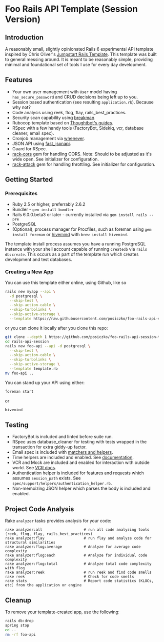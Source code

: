 # Foo Rails API Template (Session Version)

## Introduction

A reasonably small, slightly opinionated Rails 6 experimental API template inspired by Chris Oliver's 
[Jumpstart Rails Template](https://github.com/excid3/jumpstart). This template was built to general messing around.
It is meant to be reasonably simple, providing minimal and foundational set of tools I use for
every day development.

## Features

* Your own user management with `User` model having `has_secure_password` and CRUD decisions
  being left up to you.
* Session based authentication (see resulting `application.rb`). Because why not?
* Code analysis using reek, flog, flay, rails_best_practices.
* Security scan capability using [breakman](https://brakemanscanner.org).
* Rubocop template based on [Thoughtbot's guides](https://github.com/thoughtbot/guides/tree/master/style/ruby).
* RSpec with a few handy tools (FactoryBot, Sidekiq, vcr, database cleaner, email spec).
* Cronjob management via [whenever](https://github.com/javan/whenever).
* JSON API using [fast_jsonapi](https://github.com/Netflix/fast_jsonapi).
* Guard for RSpec.
* [rack-cors](https://github.com/cyu/rack-cors) gem for handling CORS. Note: Should to be adjusted as it's wide open. 
  See initializer for configuration.
* [rack-attack](https://github.com/kickstarter/rack-attack) gem for handling throttling. See initializer for 
  configuration.

## Getting Started

### Prerequisites

* Ruby 2.5 or higher, preferrably 2.6.2
* Bundler - `gem install bundler`
* Rails 6.0.0.beta3 or later - currently installed via `gem install rails --pre` 
* PostgreSQL
* (Optional), process manager for Procfiles, such as foreman using `gem install foreman` or 
  [hivemind](https://github.com/DarthSim/hivemind) with `brew install hivemind`.
  
The template install process assumes you have a running PostgreSQL instance with your shell account capable of 
running `createdb` via `rails db:create`. This occurs as a part of the template run which creates
development and test databases.

### Creating a New App

You can use this template either online, using Github, like so

```bash
rails new myapp --api \
  -d postgresql \
  --skip-test \
  --skip-action-cable \
  --skip-turbolinks \
  --skip-active-storage \
  --template https://raw.githubusercontent.com/posiczko/foo-rails-api-session-template/master/template.rb
```

or you can clone it locally after you clone this repo:

```bash
git clone --depth 1 https://github.com/posiczko/foo-rails-api-session-template
cd rails-api-session
rails new foo-api --api -d postgresql \
  --skip-test \
  --skip-action-cable \
  --skip-turbolinks \
  --skip-active-storage \
  --template template.rb
mv foo-api ..
```

You can stand up your API using either:

```bash
foreman start
```

or 

```bash
hivemind
```
 
## Testing

* FactoryBot is included and linted before suite run.
* RSpec uses database_cleaner for testing with tests wrapped in the transaction
  for extra giddy-up factor.  
* Email spec is included with [matchers and helpers](https://github.com/bmabey/email-spec#rspec).
* Time helpers are included and enabled. See [documentation](http://api.rubyonrails.org/classes/ActiveSupport/Testing/TimeHelpers.html).
* VCR and Mock are included and enabled for interaction with outside world. 
  See [VCR docs](https://relishapp.com/vcr/vcr/docs).
* Authentication helper is included for features and requests 
  which assumes `session_path` exists. See `spec/support/helpers/authentication_helper.rb`.  
* Non-memoizing JSON helper which parses the body is included and enabled.

## Project Code Analysis

Rake `analyzer` tasks provides analysis for your code:

    rake analyzer:all                   # run all code analyzing tools (reek, flog, flay, rails_best_practices)
    rake analyzer:flay                  # run flay and analyze code for structural similarities
    rake analyzer:flog:average          # Analyze for average code complexity
    rake analyzer:flog:each             # Analyze for individual code complexity
    rake analyzer:flog:total            # Analyze total code complexity with flog
    rake analyzer:reek                  # run reek and find code smells
    rake reek                           # Check for code smells
    rake stats                          # Report code statistics (KLOCs, etc) from the application or engine
    
## Cleanup

To remove your template-created app, use the following:

```bash
rails db:drop
spring stop
cd ..
rm -rf foo-api
```
    
